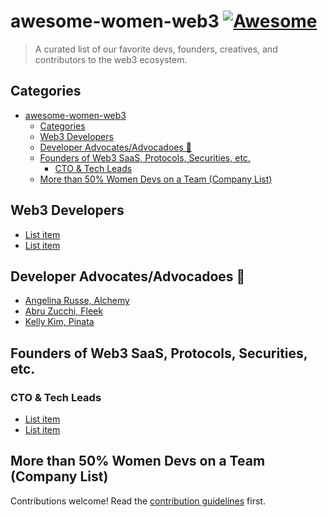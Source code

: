 # awesome-women-web3 [![Awesome](https://awesome.re/badge.svg)](https://awesome.re)

> A curated list of our favorite devs, founders, creatives, and contributors to the web3 ecosystem. 


## Categories

- [awesome-women-web3 ](#awesome-women-web3-)
  - [Categories](#categories)
  - [Web3 Developers](#web3-developers)
  - [Developer Advocates/Advocadoes 🥑](#developer-advocatesadvocadoes-)
  - [Founders of Web3 SaaS, Protocols, Securities, etc.](#founders-of-web3-saas-protocols-securities-etc)
    - [CTO \& Tech Leads](#cto--tech-leads)
  - [More than 50% Women Devs on a Team (Company List)](#more-than-50-women-devs-on-a-team-company-list)

## Web3 Developers

- [List item](http://example.com)
- [List item](http://example.com)

## Developer Advocates/Advocadoes 🥑

- [Angelina Russe, Alchemy](https://twitter.com/angelinarusse)
- [Abru Zucchi, Fleek](https://twitter.com/abruzuc)
- [Kelly Kim, Pinata ](https://twitter.com/kellykim_xyz)

## Founders of Web3 SaaS, Protocols, Securities, etc. 

### CTO & Tech Leads
- [List item](http://example.com)
- [List item](http://example.com)


## More than 50% Women Devs on a Team (Company List)

Contributions welcome! Read the [contribution guidelines](contributing.md) first.
